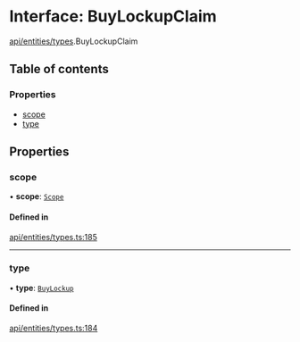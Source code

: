 # Interface: BuyLockupClaim

[api/entities/types](../wiki/api.entities.types).BuyLockupClaim

## Table of contents

### Properties

- [scope](../wiki/api.entities.types.BuyLockupClaim#scope)
- [type](../wiki/api.entities.types.BuyLockupClaim#type)

## Properties

### scope

• **scope**: [`Scope`](../wiki/api.entities.types.Scope)

#### Defined in

[api/entities/types.ts:185](https://github.com/PolymeshAssociation/polymesh-sdk/blob/f8a937f04/src/api/entities/types.ts#L185)

___

### type

• **type**: [`BuyLockup`](../wiki/api.entities.types.ClaimType#buylockup)

#### Defined in

[api/entities/types.ts:184](https://github.com/PolymeshAssociation/polymesh-sdk/blob/f8a937f04/src/api/entities/types.ts#L184)

